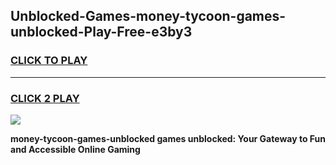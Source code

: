 
## Unblocked-Games-money-tycoon-games-unblocked-Play-Free-e3by3
<h3>
<a href="https://premium76.site?title=money-tycoon-games-unblocked&ref=23A">CLICK TO PLAY</a></h3>
<hr>

<h3>
<a href="https://premium76.site?title=money-tycoon-games-unblocked&ref=23A">CLICK 2 PLAY</a>
  
</h3>

<a href="https://premium76.site?title=money-tycoon-games-unblocked&ref=23A"><img src="https://clearcache.store/games.png"></a>


**money-tycoon-games-unblocked games unblocked: Your Gateway to Fun and Accessible Online Gaming**
